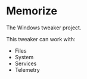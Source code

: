 # Memorize
The Windows tweaker project.

This tweaker can work with:
- Files
- System
- Services
- Telemetry
